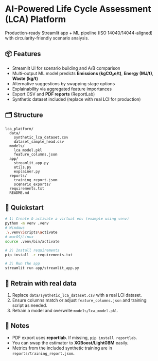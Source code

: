 # AI-Powered Life Cycle Assessment (LCA) Platform

Production-ready Streamlit app + ML pipeline (ISO 14040/14044-aligned) with circularity-friendly scenario analysis.

## 📦 Features
- Streamlit UI for scenario building and A/B comparison
- Multi-output ML model predicts **Emissions (kgCO₂e/t)**, **Energy (MJ/t)**, **Waste (kg/t)**
- Alternative suggestions by swapping stage options
- Explainability via aggregated feature importances
- Export CSV and **PDF reports** (ReportLab)
- Synthetic dataset included (replace with real LCI for production)

## 🗂 Structure
```
lca_platform/
  data/
    synthetic_lca_dataset.csv
    dataset_sample_head.csv
  models/
    lca_model.pkl
    feature_columns.json
  app/
    streamlit_app.py
    utils.py
    explainer.py
  reports/
    training_report.json
    scenario_exports/
  requirements.txt
  README.md
```

## 🚀 Quickstart
```bash
# 1) Create & activate a virtual env (example using venv)
python -m venv .venv
# Windows
.\.venv\Scripts\activate
# macOS/Linux
source .venv/bin/activate

# 2) Install requirements
pip install -r requirements.txt

# 3) Run the app
streamlit run app/streamlit_app.py
```

## 🔧 Retrain with real data
1. Replace `data/synthetic_lca_dataset.csv` with a real LCI dataset.
2. Ensure columns match or adjust `feature_columns.json` and training script as needed.
3. Retrain a model and overwrite `models/lca_model.pkl`.

## 📝 Notes
- PDF export uses **reportlab**. If missing, `pip install reportlab`.
- You can swap the estimator to **XGBoost/LightGBM** easily.
- Metrics from the included synthetic training are in `reports/training_report.json`.
